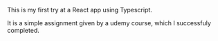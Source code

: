 This is my first try at a React app using Typescript.

It is a simple assignment given by a udemy course, which I successfuly completed.
